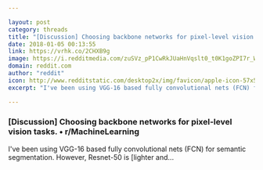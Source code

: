 ```yaml
---

layout: post
category: threads
title: "[Discussion] Choosing backbone networks for pixel-level vision tasks."
date: 2018-01-05 00:13:55
link: https://vrhk.co/2CHXB9g
image: https://i.redditmedia.com/zuSVz_pP1CwRkJUaHnVqslt0_t0K1goZPI7r_W6y6Rg.jpg?w=320&s=dc1adf124b11e746e511aece062d22b0
domain: reddit.com
author: "reddit"
icon: http://www.redditstatic.com/desktop2x/img/favicon/apple-icon-57x57.png
excerpt: "I've been using VGG-16 based fully convolutional nets (FCN) for semantic segmentation. However, Resnet-50 is [lighter and..."

---
```


### [Discussion] Choosing backbone networks for pixel-level vision tasks. • r/MachineLearning

I've been using VGG-16 based fully convolutional nets (FCN) for semantic segmentation. However, Resnet-50 is [lighter and...